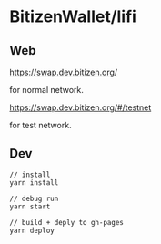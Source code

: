# BitizenWallet/lifi



## Web

https://swap.dev.bitizen.org/

for normal network.



https://swap.dev.bitizen.org/#/testnet

for test network.



## Dev

```shell
// install
yarn install

// debug run
yarn start 

// build + deply to gh-pages
yarn deploy 
```

